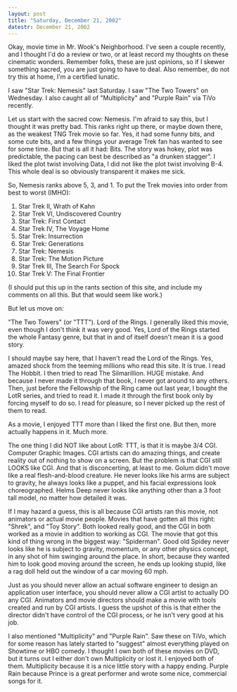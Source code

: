 ```yaml
---
layout: post
title: "Saturday, December 21, 2002"
datestr: December 21, 2002
---
```


Okay, movie time in Mr. Wook's Neighborhood. I've seen a couple recently, and
I thought I'd do a review or two, or at least record my thoughts on these cinematic
wonders. Remember folks, these are just opinions, so if I skewer something sacred,
you are just going to have to deal. Also remember, do not try this at home,
I'm a certified lunatic.

I saw "Star Trek: Nemesis" last Saturday. I saw "The Two Towers"
on Wednesday. I also caught all of "Multiplicity" and "Purple
Rain" via TiVo recently.

Let us start with the sacred cow: Nemesis. I'm afraid to say this, but I thought
it was pretty bad. This ranks right up there, or maybe down there, as the weakest
TNG Trek movie so far. Yes, it had some funny bits, and some cute bits, and
a few things your average Trek fan has wanted to see for some time. But that
is all it had: Bits. The story was hokey, plot was predictable, the pacing can
best be described as "a drunken stagger". I liked the plot twist involving
Data, I did not like the plot twist involving B-4. This whole deal is so obviously
transparent it makes me sick.

So, Nemesis ranks above 5, 3, and 1. To put the Trek movies into order from
best to worst (IMHO):

1. Star Trek II, Wrath of Kahn
1. Star Trek VI, Undiscovered Country
1. Star Trek: First Contact
1. Star Trek IV, The Voyage Home
1. Star Trek: Insurrection
1. Star Trek: Generations
1. Star Trek: Nemesis
1. Star Trek: The Motion Picture
1. Star Trek III, The Search For Spock
1. Star Trek V: The Final Frontier


(I should put this up in the rants section of this site, and include my comments
on all this. But that would seem like work.)

But let us move on:

"The Two Towers" (or "TTT"). Lord of the Rings. I generally
liked this movie, even though I don't think it was very good. Yes, Lord of the
Rings started the whole Fantasy genre, but that in and of itself doesn't mean
it is a good story.

I should maybe say here, that I haven't read the Lord of the Rings. Yes, amazed
shock from the teeming millions who read this site. It is true. I read The Hobbit.
I then tried to read The Silmarillion. HUGE mistake. And because I never made
it through that book, I never got around to any others. Then, just before the
Fellowship of the Ring came out last year, I bought the LotR series, and tried
to read it. I made it through the first book only by forcing myself to do so.
I read for pleasure, so I never picked up the rest of them to read.

As a movie, I enjoyed TTT more than I liked the first one. But then, more actually
happens in it. Much more.

The one thing I did NOT like about LotR: TTT, is that it is maybe 3/4 CGI.
Computer Graphic Images. CGI artists can do amazing things, and create reality
out of nothing to show on a screen. But the problem is that CGI still LOOKS
like CGI. And that is disconcerting, at least to me. Golum didn't move like
a real flesh-and-blood creature. He never looks like his arms are subject to
gravity, he always looks like a puppet, and his facial expressions look choreographed.
Helms Deep never looks like anything other than a 3 foot tall model, no matter
how detailed it was.

If I may hazard a guess, this is all because CGI artists ran this movie, not
animators or actual movie people. Movies that have gotten all this right: "Shrek",
and "Toy Story". Both looked really good, and the CGI in both worked
as a movie in addition to working as CGI. The movie that got this kind of thing
wrong in the biggest way: "Spiderman". Good old Spidey never looks
like he is subject to gravity, momentum, or any other physics concept, in any
shot of him swinging around the place. In short, because they wanted him to
look good moving around the screen, he ends up looking stupid, like a rag doll
held out the window of a car moving 60 mph.

Just as you should never allow an actual software engineer to design an application
user interface, you should never allow a CGI artist to actually DO any CGI.
Animators and movie directors should make a movie with tools created and run
by CGI artists. I guess the upshot of this is that either the director didn't
have control of the CGI process, or he isn't very good at his job.

I also mentioned "Multiplicity" and "Purple Rain". Saw
these on TiVo, which for some reason has lately started to "suggest"
almost everything played on Showtime or HBO comedy. I thought I own both of
these movies on DVD, but it turns out I either don't own Multiplicity or lost
it. I enjoyed both of them. Multiplicity because it is a nice little story with
a happy ending. Purple Rain because Prince is a great performer and wrote some
nice, commercial songs for it.


